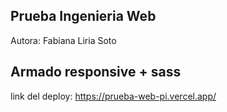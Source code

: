 ## Prueba Ingenieria Web
Autora: Fabiana Liria Soto

## Armado responsive + sass
link del deploy: https://prueba-web-pi.vercel.app/
